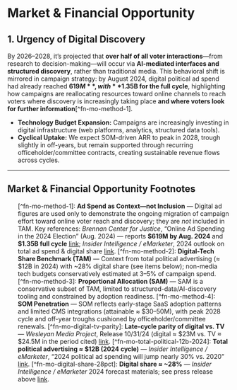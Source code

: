 # Market & Financial Opportunity

## 1. Urgency of Digital Discovery
By 2026–2028, it’s projected that **over half of all voter interactions**—from research to decision-making—will occur via **AI-mediated interfaces and structured discovery**, rather than traditional media. This behavioral shift is mirrored in campaign strategy: by August 2024, digital political ad spend had already reached **$619M**, with **$1.35B for the full cycle**, highlighting how campaigns are reallocating resources toward online channels to reach voters where discovery is increasingly taking place **and where voters look for further information**[^fn-mo-method-1].
- **Technology Budget Expansion:** Campaigns are increasingly investing in digital infrastructure (web platforms, analytics, structured data tools).  
- **Cyclical Uptake:** We expect SOM-driven ARR to peak in 2028, trough slightly in off-years, but remain supported through recurring officeholder/committee contracts, creating sustainable revenue flows across cycles.

---






<h2 id="market-opportunity-footnotes">Market & Financial Opportunity Footnotes</h2>
<ol>
[^fn-mo-method-1]: <strong>Ad Spend as Context—not Inclusion</strong> — Digital ad figures are used only to demonstrate the ongoing migration of campaign effort toward online voter reach and discovery; they are <em>not</em> included in TAM. Key references: <em>Brennan Center for Justice</em>, “Online Ad Spending in the 2024 Election” (Aug. 2024) — reports <strong>$619M by Aug. 2024</strong> and <strong>$1.35B full cycle</strong> <a href="https://www.brennancenter.org/our-work/analysis-opinion/online-ad-spending-2024-election-topped-135-billion">link</a>; <em>Insider Intelligence / eMarketer</em>, 2024 outlook on total ad spend &amp; digital share <a href="https://www.emarketer.com/press-releases/2024-political-ad-spending-will-jump-nearly-30-vs-2020">link</a>.
[^fn-mo-method-2]: <strong>Digital-Tech Share Benchmark (TAM)</strong> — Context from total political advertising (≈ $12B in 2024) with ~28% digital share (see items below); non-media tech budgets conservatively estimated at 3–5% of campaign spend.
[^fn-mo-method-3]: <strong>Proportional Allocation (SAM)</strong> — SAM is a conservative subset of TAM, limited to structured-data/AI-discovery tooling and constrained by adoption readiness.
[^fn-mo-method-4]: <strong>SOM Penetration</strong> — SOM reflects early-stage SaaS adoption patterns and limited CMS integrations (attainable ≈ $30–50M), with peak 2028 cycle and off-year troughs cushioned by officeholder/committee renewals.
[^fn-mo-digital-tv-parity]: <strong>Late-cycle parity of digital vs. TV</strong> — <em>Wesleyan Media Project</em>, Release 10/31/24 (digital ≈ $23M vs. TV ≈ $24.5M in the period cited) <a href="https://mediaproject.wesleyan.edu/releases-103124/">link</a>.
[^fn-mo-total-political-12b-2024]: <strong>Total political advertising ≈ $12B (2024 cycle)</strong> — <em>Insider Intelligence / eMarketer</em>, “2024 political ad spending will jump nearly 30% vs. 2020” <a href="https://www.emarketer.com/press-releases/2024-political-ad-spending-will-jump-nearly-30-vs-2020">link</a>.
[^fn-mo-digital-share-28pct]: <strong>Digital share ≈ ~28%</strong> — <em>Insider Intelligence / eMarketer</em> 2024 forecast materials; see press release above <a href="https://www.emarketer.com/press-releases/2024-political-ad-spending-will-jump-nearly-30-vs-2020">link</a>.
</ol>
